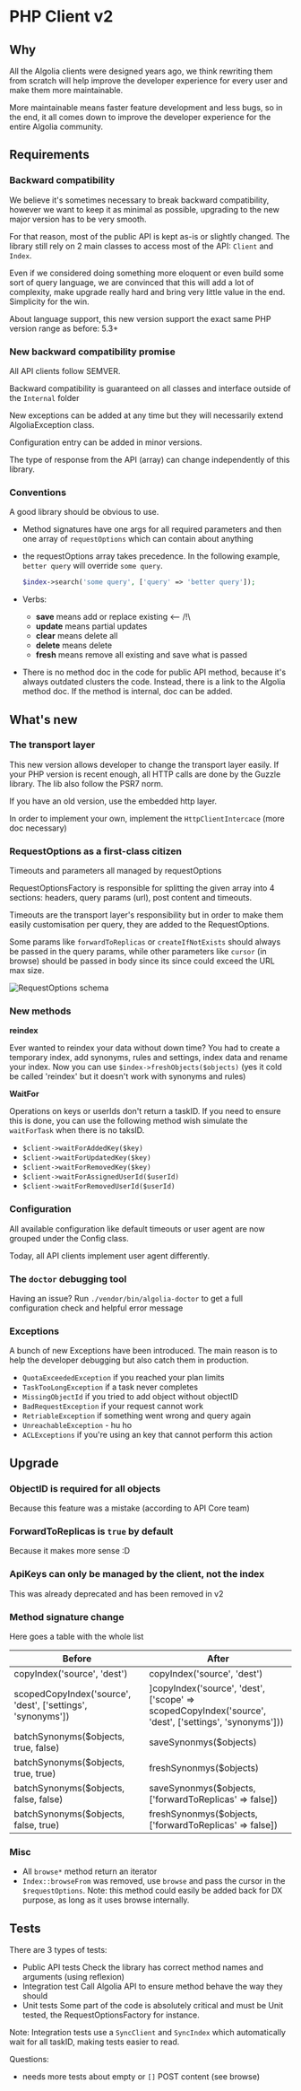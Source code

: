 # PHP Client v2

## Why

All the Algolia clients were designed years ago, we think rewriting them from scratch will help improve the developer experience for every user and make them more maintainable.

More maintainable means faster feature development and less bugs, so in the end, it all comes down to improve the developer experience for the entire Algolia community.


## Requirements

### Backward compatibility

We believe it's sometimes necessary to break backward compatibility, however we want to keep it as minimal as possible, upgrading to the new major version has to be very smooth.

For that reason, most of the public API is kept as-is or slightly changed. The library still rely on 2 main classes to access most of the API: `Client` and `Index`.

Even if we considered doing something more eloquent or even build some sort of query language, we are convinced that this will add a lot of complexity, make upgrade really hard and bring very little value in the end. Simplicity for the win.

About language support, this new version support the exact same PHP version range as before: 5.3+

### New backward compatibility promise

All API clients follow SEMVER.

Backward compatibility is guaranteed on all classes and interface outside of the `Internal` folder

New exceptions can be added at any time but they will necessarily extend AlgoliaException class.

Configuration entry can be added in minor versions.

The type of response from the API (array) can change independently of this library.


### Conventions

A good library should be obvious to use.

* Method signatures have one args for all required parameters and then one array of `requestOptions` which can contain about anything

* the requestOptions array takes precedence.
    In the following example, `better query` will override `some query`.
    ```php
    $index->search('some query', ['query' => 'better query']);
    ```
    
* Verbs:
    * **save** means add or replace existing <-- /!\
    * **update** means partial updates
    * **clear** means delete all
    * **delete** means delete
    * **fresh** means remove all existing and save what is passed

* There is no method doc in the code for public API method, because it's always outdated clusters the code. Instead, there is a link to the Algolia method doc. If the method is internal, doc can be added.

## What's new

### The transport layer

This new version allows developer to change the transport layer easily. If your PHP version is recent enough, all HTTP calls are done by the Guzzle library. The lib also follow the PSR7 norm.

If you have an old version, use the embedded http layer.

In order to implement your own, implement the `HttpClientIntercace` (more doc necessary)


### RequestOptions as a first-class citizen

Timeouts and parameters all managed by requestOptions

RequestOptionsFactory is responsible for splitting the given array into 4 sections: headers, query params (url), post content and timeouts.

Timeouts are the transport layer's responsibility but in order to make them easily customisation per query, they are added to the RequestOptions.

Some params like `forwardToReplicas` or `createIfNotExists` should always be passed in the query params, while other parameters like `cursor` (in browse) should be passed in body since its since could exceed the URL max size.

![RequestOptions schema](/docs/RequestOptions.png)


### New methods

**reindex**

Ever wanted to reindex your data without down time? You had to create a temporary index, add synonyms, rules and settings, index data and rename your index. 
Now you can use `$index->freshObjects($objects)` (yes it cold be called 'reindex' but it doesn't work with synonyms and rules)

**WaitFor**

Operations on keys or userIds don't return a taskID. If you need to ensure this is done, you can use the following method wish simulate the `waitForTask` when there is no taksID.

* `$client->waitForAddedKey($key)`
* `$client->waitForUpdatedKey($key)`
* `$client->waitForRemovedKey($key)`
* `$client->waitForAssignedUserId($userId)`
* `$client->waitForRemovedUserId($userId)`

### Configuration

All available configuration like default timeouts or user agent are now grouped under the Config class.

Today, all API clients implement user agent differently.


### The `doctor` debugging tool

Having an issue? Run `./vendor/bin/algolia-doctor` to get a full configuration check and helpful error message

### Exceptions

A bunch of new Exceptions have been introduced. The main reason is to help the developer debugging but also catch them in production.

* `QuotaExceededException` if you reached your plan limits
* `TaskTooLongException` if a task never completes
* `MissingObjectId` if you tried to add object without objectID
* `BadRequestException` if your request cannot work
* `RetriableException` if something went wrong and query again
* `UnreachableException` - hu ho
* `ACLExceptions` if you're using an key that cannot perform this action



## Upgrade

### ObjectID is required for all objects

Because this feature was a mistake (according to API Core team)

### ForwardToReplicas is `true` by default

Because it makes more sense :D

### ApiKeys can only be managed by the client, not the index

This was already deprecated and has been removed in v2

### Method signature change

Here goes a table with the whole list

| Before                                                      | After                                                                                                 |
|-------------------------------------------------------------|-------------------------------------------------------------------------------------------------------|
| copyIndex('source', 'dest')                                 | copyIndex('source', 'dest')                                                                           |
| scopedCopyIndex('source', 'dest', ['settings', 'synonyms']) | ]copyIndex('source', 'dest', ['scope' => scopedCopyIndex('source', 'dest', ['settings', 'synonyms'])) |
| batchSynonyms($objects, true, false)                        | saveSynonmys($objects)                                                                                |
| batchSynonyms($objects, true, true)                         | freshSynonmys($objects)                                                                               |
| batchSynonyms($objects, false, false)                       | saveSynonmys($objects, ['forwardToReplicas' => false])                                                |
| batchSynonyms($objects, false, true)                        | freshSynonmys($objects, ['forwardToReplicas' => false])                                               |

### Misc

* All `browse*` method return an iterator
* `Index::browseFrom` was removed, use `browse` and pass the cursor in the `$requestOptions`.
Note: this method could easily be added back for DX purpose, as long as it uses browse internally.


## Tests

There are 3 types of tests:

* Public API tests
Check the library has correct method names and arguments (using reflexion)
* Integration test
Call Algolia API to ensure method behave the way they should
* Unit tests
Some part of the code is absolutely critical and must be Unit tested, the RequestOptionsFactory for instance.

Note: Integration tests use a `SyncClient` and `SyncIndex` which automatically wait for all taskID, making tests easier to read.




Questions:

* needs more tests about empty or `[]` POST content (see browse) 

